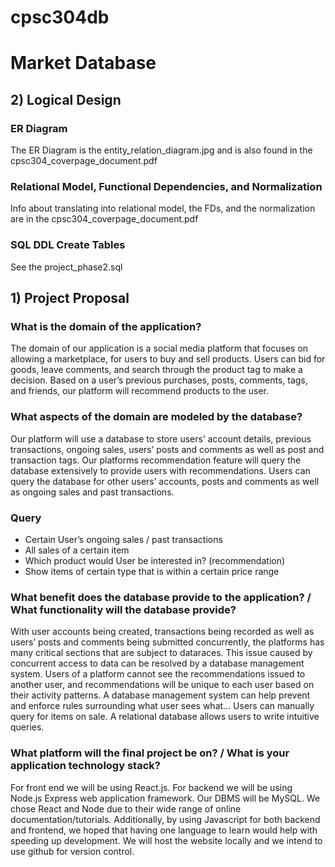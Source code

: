 # cpsc304db
# Market Database

## 2) Logical Design
### ER Diagram
The ER Diagram is the entity_relation_diagram.jpg and is also found in the cpsc304_coverpage_document.pdf

### Relational Model, Functional Dependencies, and Normalization
Info about translating into relational model, the FDs, and the normalization are in the cpsc304_coverpage_document.pdf

### SQL DDL Create Tables
See the project_phase2.sql


## 1) Project Proposal
### What is the domain of the application?

The domain of our application is a social media platform that focuses on allowing a marketplace, for users to buy and sell products. Users can bid for goods, leave comments, and search through the product tag to make a decision. Based on a user’s previous purchases, posts, comments, tags, and friends, our platform will recommend products to the user.

### What aspects of the domain are modeled by the database?

Our platform will use a database to store users’ account details, previous transactions, ongoing sales, users’ posts and comments as well as post and transaction tags. Our platforms recommendation feature will query the database extensively to provide users with recommendations. Users can query the database for other users’ accounts, posts and comments as well as ongoing sales and past transactions.

### Query
- Certain User’s ongoing sales / past transactions
- All sales of a certain item
- Which product would User be interested in? (recommendation)
- Show items of certain type that is within a certain price range

### What benefit does the database provide to the application? / What functionality will the database provide?

With user accounts being created, transactions being recorded as well as users’ posts and comments being submitted concurrently, the platforms has many critical sections that are subject to dataraces. This issue caused by concurrent access to data can be resolved by a database management system.
Users of a platform cannot see the recommendations issued to another user, and recommendations will be unique to each user based on their activity patterns. A database management system can help prevent and enforce rules surrounding what user sees what…
Users can manually query for items on sale. A relational database allows users to write intuitive queries.


### What platform will the final project be on? / What is your application technology stack?

For front end we will be using React.js. For backend we will be using Node.js Express web application framework. Our DBMS will be MySQL. We chose React and Node due to their wide range of online documentation/tutorials. Additionally, by using Javascript for both backend and frontend, we hoped that having one language to learn would help with speeding up development. We will host the website locally and we intend to use github for version control.

